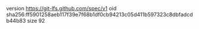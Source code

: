 version https://git-lfs.github.com/spec/v1
oid sha256:ff5901258aeb117f39e7f68b1df0cb94213c05d411b597323c8dbfadcdb44b83
size 92

